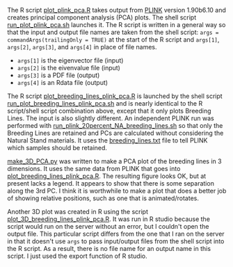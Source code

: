

The R script [plot_plink_pca.R](plot_plink_pca.R) takes output from [PLINK](https://zzz.bwh.harvard.edu/plink/index.shtml) version 1.90b6.10 and creates principal component analysis (PCA) plots. The shell script [run_plot_plink_pca.sh](run_plot_plink_pca.sh) launches it. The R script is written in a general way so that the input and output file names are taken from the shell script: ```args = commandArgs(trailingOnly = TRUE)``` at the start of the R script and ```args[1]```, ```args[2]```, ```args[3]```, and ```args[4]``` in place of file names.
* ```args[1]``` is the eigenvector file (input)
* ```args[2]``` is the eivenvalue file (input)
* ```args[3]``` is a PDF file (output)
* ```args[4]``` is an Rdata file (output)

The R script [plot_breeding_lines_plink_pca.R](plot_breeding_lines_plink_pca.R) is launched by the shell script [run_plot_breeding_lines_plink_pca.sh](run_plot_breeding_lines_plink_pca.sh) and is nearly identical to the R script/shell script combination above, except that it only plots Breeding Lines. The input is also slightly different. An independent PLINK run was performed with [run_plink_20percent_NA_breeding_lines.sh](run_plink_20percent_NA_breeding_lines.sh) so that only the Breeding Lines are retained and PCs are calculated without considering the Natural Stand materials. It uses the [breeding_lines.txt](breeding_lines.txt) file to tell PLINK which samples should be retained.

[make_3D_PCA.py](make_3D_PCA.py) was written to make a PCA plot of the breeding lines in 3 dimensions. It uses the same data from PLINK that goes into [plot_breeding_lines_plink_pca.R](plot_breeding_lines_plink_pca.R). The resulting figure looks OK, but at present lacks a legend. It appears to show that there is some separation along the 3rd PC. I think it is worthwhile to make a plot that does a better job of showing relative positions, such as one that is animated/rotates.

Another 3D plot was created in R using the script [plot_3D_breeding_lines_plink_pca.R](plot_3D_breeding_lines_plink_pca.R). It was run in R studio because the script would run on the server without an error, but I couldn't open the output file. This particular script differs from the one that I ran on the server in that it doesn't use ```args``` to pass input/output files from the shell script into the R script. As a result, there is no file name for an output name in this script. I just used the export function of R studio.

